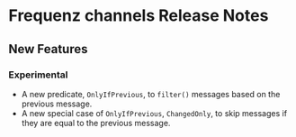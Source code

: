 # Frequenz channels Release Notes

## New Features

### Experimental

- A new predicate, `OnlyIfPrevious`, to `filter()` messages based on the previous message.
- A new special case of `OnlyIfPrevious`, `ChangedOnly`, to skip messages if they are equal to the previous message.

